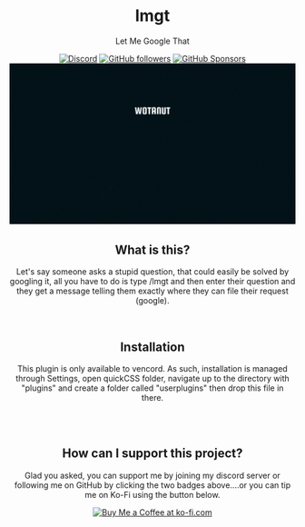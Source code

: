 <div align="center">
    <h1>lmgt</h1>
    <p>Let Me Google That</p>
    <a href="https://discord.gg/2w5KSXjhGe"><img alt="Discord" src="https://img.shields.io/discord/939479619587952640?logo=discord&style=for-the-badge"></a>  <a href="https://github.com/wotanut"><img alt="GitHub followers" src="https://img.shields.io/github/followers/wotanut?logo=github&style=for-the-badge"></a> <a href=" https://github.com/sponsors/wotanut"><img alt="GitHub Sponsors" src="https://img.shields.io/github/sponsors/wotanut?style=for-the-badge"></a>
</div>

<img src="https://github.com/wotanut/wotanut/blob/main/banner.gif?raw=true">

<br>

<div align="center">
    <h2> What is this?</h2>
    <p> Let's say someone asks a stupid question, that could easily be solved by googling it, all you have to do is type /lmgt and then enter their question and they get a message telling them exactly where they can file their request (google). </p>
</div>

<br>

<div align="center">
    <h2>Installation </h2>
    <p>This plugin is only available to vencord. As such, installation is managed through Settings, open quickCSS folder, navigate up to the directory with "plugins" and create a folder called "userplugins" then drop this file in there.</p>
</div>

<br>

<br>

<div align="center">
    <h2> How can I support this project? </h2>
    <p> Glad you asked, you can support me by joining my discord server or following me on GitHub by clicking the two badges above....or you can tip me on Ko-Fi using the button below. </p>
    <a href='https://ko-fi.com/K3K4EPV8X' target='_blank'><img height='36' style='border:0px;height:36px;' src='https://storage.ko-fi.com/cdn/kofi1.png?v=3' border='0' alt='Buy Me a Coffee at ko-fi.com' /></a>
</div>
